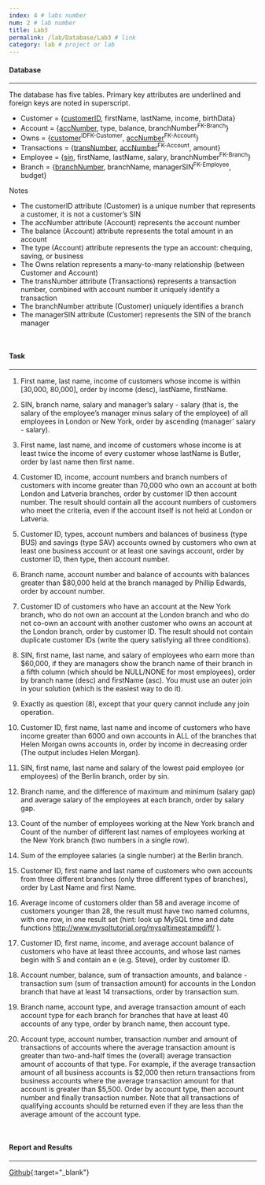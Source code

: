 ```yaml
---
index: 4 # labs number
num: 2 # lab number
title: Lab3
permalink: /lab/Database/Lab3 # link
category: lab # project or lab
---
```


#### **Database**

---

The database has five tables. Primary key attributes are underlined and foreign keys are
noted in superscript.

- Customer = {<u>customerID</u>, firstName, lastName, income, birthData}
- Account = {<u>accNumber</u>, type, balance, branchNumber<sup>FK-Branch</sup>}
- Owns = {<u>customer</u><sup>IDFK-Customer</sup>, <u>accNumber</u><sup>FK-Account</sup>}
- Transactions = {<u>transNumber</u>, <u>accNumber</u><sup>FK-Account</sup>, amount}
- Employee = {<u>sin</u>, firstName, lastName, salary, branchNumber<sup>FK-Branch</sup>}
- Branch = {<u>branchNumber</u>, branchName, managerSIN<sup>FK-Employee</sup>, budget}

Notes

- The customerID attribute (Customer) is a unique number that represents a customer, it is not a customer’s SIN
- The accNumber attribute (Account) represents the account number
- The balance (Account) attribute represents the total amount in an account
- The type (Account) attribute represents the type an account: chequing, saving, or business
- The Owns relation represents a many-to-many relationship (between Customer and Account)
- The transNumber attribute (Transactions) represents a transaction number, combined with account number it uniquely identify a transaction
- The branchNumber attribute (Customer) uniquely identifies a branch
- The managerSIN attribute (Customer) represents the SIN of the branch manager

<br>

#### **Task**

---

1. First name, last name, income of customers whose income is within [30,000, 80,000],
   order by income (desc), lastName, firstName.

2. SIN, branch name, salary and manager’s salary - salary (that is, the salary of the
   employee’s manager minus salary of the employee) of all employees in London or
   New York, order by ascending (manager’ salary - salary).

3. First name, last name, and income of customers whose income is at least twice the
   income of every customer whose lastName is Butler, order by last name then first
   name.

4. Customer ID, income, account numbers and branch numbers of customers with
   income greater than 70,000 who own an account at both London and Latveria
   branches, order by customer ID then account number. The result should contain all
   the account numbers of customers who meet the criteria, even if the account itself
   is not held at London or Latveria.

5. Customer ID, types, account numbers and balances of business (type BUS) and
   savings (type SAV) accounts owned by customers who own at least one business
   account or at least one savings account, order by customer ID, then type, then
   account number.

6. Branch name, account number and balance of accounts with balances greater than
   $80,000 held at the branch managed by Phillip Edwards, order by account number.

7. Customer ID of customers who have an account at the New York branch, who do
   not own an account at the London branch and who do not co-own an account with
   another customer who owns an account at the London branch, order by customer
   ID. The result should not contain duplicate customer IDs (write the query satisfying
   all three conditions).

8. SIN, first name, last name, and salary of employees who earn more than $60,000, if
   they are managers show the branch name of their branch in a fifth column (which
   should be NULL/NONE for most employees), order by branch name (desc) and
   firstName (asc). You must use an outer join in your solution (which is the easiest
   way to do it).

9. Exactly as question (8), except that your query cannot include any join operation.

10. Customer ID, first name, last name and income of customers who have income
    greater than 6000 and own accounts in ALL of the branches that Helen Morgan
    owns accounts in, order by income in decreasing order (The output includes Helen
    Morgan).

11. SIN, first name, last name and salary of the lowest paid employee (or employees) of
    the Berlin branch, order by sin.

12. Branch name, and the difference of maximum and minimum (salary gap) and average salary of the employees at each branch, order by salary gap.

13. Count of the number of employees working at the New York branch and Count of
    the number of different last names of employees working at the New York branch
    (two numbers in a single row).

14. Sum of the employee salaries (a single number) at the Berlin branch.

15. Customer ID, first name and last name of customers who own accounts from three
    different branches (only three different types of branches), order by Last Name and
    first Name.

16. Average income of customers older than 58 and average income of customers younger
    than 28, the result must have two named columns, with one row, in one result set
    (hint: look up MySQL time and date functions http://www.mysqltutorial.org/mysqltimestampdiff/ ).

17. Customer ID, first name, income, and average account balance of customers who
    have at least three accounts, and whose last names begin with S and contain an e
    (e.g. Steve), order by customer ID.

18. Account number, balance, sum of transaction amounts, and balance - transaction
    sum (sum of transaction amount) for accounts in the London branch that have at
    least 14 transactions, order by transaction sum.

19. Branch name, account type, and average transaction amount of each account type
    for each branch for branches that have at least 40 accounts of any type, order by
    branch name, then account type.

20. Account type, account number, transaction number and amount of transactions of
    accounts where the average transaction amount is greater than two-and-half times
    the (overall) average transaction amount of accounts of that type. For example,
    if the average transaction amount of all business accounts is $2,000 then return
    transactions from business accounts where the average transaction amount for that
    account is greater than $5,500. Order by account type, then account number and
    finally transaction number. Note that all transactions of qualifying accounts should
    be returned even if they are less than the average amount of the account type.

<br>

#### **Report and Results**

---

[Github](https://github.com/Heejinee3/Database/tree/master/Lab3){:target="\_blank"}
